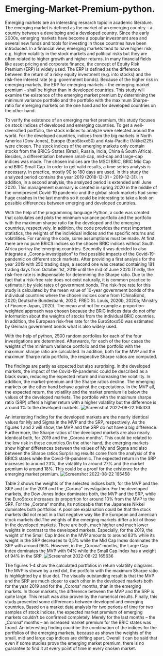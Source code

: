 # Emerging-Market-Premium-python.
Emerging markets are an interesting research topic in academic literature. The emerging market is defined as the market of an emerging country – a country between a developing and a developed country. Since the early 2000s, emerging markets have become a popular investment area and several new funds and tools for investing in those countries have been introduced. In a financial view, emerging markets tend to have higher risk, e.g. higher volatility in the stock markets and political risks but they are often related to higher growth and higher returns. In many financial fields like asset pricing and corporate finance, the concept of Equity Risk Premium (ERP) is widely used. The ERP is defined as the difference between the return of a risky equity investment (e.g. into stocks) and the risk-free interest rate (e.g. government bonds). Because of the higher risk in emerging markets, the ERP for emerging markets – the emerging market premium – shall be higher than in developed countries. This study will examine the existence of the emerging market premium by determining the minimum variance portfolio and the portfolio with the maximum Sharpe-ratio for emerging markets on the one hand and for developed countries on the other hand.

To verify the existence of an emerging market premium, this study focuses on stock indices of developed and emerging countries. To get a well-diversified portfolio, the stock indices to analyze were selected around the world. For the developed countries, indices from the big markets in North America (Dow Jones), Europe (EuroStoxx50) and Asia-Pacific (Nikkei225) were chosen. The stock indices of the emerging markets only contain stocks from the BRICS-States (Brazil, Russia, India, China & South Africa). Besides, a differentiation between small-cap, mid-cap and large-cap indices was made. The chosen indices are the MSCI BRIC, BRIC Mid Cap and BRIC Small Cap. In order to get valid results, a time series analysis is necessary. In practice, mostly 90 to 180 days are used. In this study the analyzed period contains the year 2019 (2018-12-31 – 2019-12-31). In addition, in a second analysis, the analyzed period is extended until June 2020. This management summary is created in spring 2020 in the middle of the omnipresent Covid-19 pandemic and the global stock markets had some huge crashes in the last months so it could be interesting to take a look on possible differences between emerging and developed countries.

With the help of the programming language Python, a code was created that calculates and plots the minimum variance portfolio and the portfolio with the maximum sharpe ratio for the developed and the emerging countries, respectively. In addition, the code provides the most important statistics, the weights of the individual indices and the specific returns and volatilities. For running the code, some assumptions must be made. At first, there are no pure BRICS indices so the chosen BRIC indices without South Africa portray the emerging countries. Secondly it was decided to also integrate a „Corona-investigation“ to find possible impacts of the Covid-19-pandemic on different stock markets. After providing a first analysis for the year 2019 with 250 trading days, a second one was created containing 181 trading days from October 1st, 2019 until the mid of June 2020.Thirdly, the risk-free rate is indispensable for determining the Sharpe ratio. Due to the fact that a risk-free rate does not exist naturally, it is common practice to estimate it by yield rates of government bonds. The risk-free rate for this study is calculated by the mean value of 10-year government bonds of the individual countries where the chosen indices come from (ChinaBond, 2020; Deutsche Bundesbank, 2020; FRED St. Louis, 2020b, 2020a; Ministry of Finance Japan, 2020). The mean and not for example a proportion-weighted approach was chosen because the BRIC indices data do not offer information about the weights of stocks from the individual BRIC countries. In addition, the European risk-free rate for the EuroStoxx50 was estimated by German government bonds what is also widely used.

With the help of python, 2500 random portfolios for each of the four investigations are determined. Afterwards, for each of the four cases the weights of the minimum variance portfolio and the portfolio with the maximum sharpe ratio are calculated. In addition, both for the MVP and the maximum Sharpe ratio portfolio, the respective Sharpe ratios are computed.

The findings are partly as expected but also surprising. In the developed markets, the impact of the Covid-19-pandemic could be described as a black swan, reducing the expected return and increasing the volatility. In addition, the market-premium and the Sharpe ratios decline. The emerging markets on the other hand behave against the expectations. In the MVP all, the expected return, the volatility and the market premium lie below the values of the developed markets. The portfolio with the maximum sharpe ratio (SRP) offers a higher return with a higher volatility but the difference is around 1% to the developed markets.
![Screenshot 2022-08-22 165333](https://user-images.githubusercontent.com/74620016/186364098-a959ab3b-61ac-43f0-a868-4800de02f6d5.png)

An interesting finding for the developed markets are the nearly identical values for My and Sigma in the MVP and the SRP, respectively. As the figures 1 and 2 will show, the MVP and the SRP do not have a big difference. Furthermore, the Sharpe ratios of the developed markets are also nearly identical both, for 2019 and the „Corona months“. This could be related to the low risk in these countries.On the other hand, the emerging markets show higher differences between the values of My and Sigma and also between the Sharpe ratios Surprising results come from the analysis of the BRICS states while the Covid-19-pandemic. The expected return in the SRP increases to around 23%, the volatility to around 27% and the market premium to around 18%. This could be a proof for the existence for the emerging market premium.
![Screenshot 2022-08-22 165458](https://user-images.githubusercontent.com/74620016/186364183-4decd93c-9157-414e-8c40-04c5757842a3.png)

Table 2 shows the weights of the selected indices both, for the MVP and the SRP and for the 2019 and the „Corona“ investigation. For the developed markets, the Dow Jones Index dominates both, the MVP and the SRP, while the EuroStoxx increases its proportion for around 10% from the MVP to the SRP. For the „Corona“ months, its noticeable that the Japanese Nikkei dominates both portfolios. A possible explanation could be that the stock markets did not react in a that negative way like the European and american stock markets did.The weights of the emerging markets differ a lot of those in the developed markets. There are both, much higher and much lower weights in contrast to the developed markets. Especially, for the 2019, the weight of the Small Cap Index in the MVP amounts to around 83% while its weight in the SRP decreases to 0,5% while the Mid Cap Index dominates the SRP with around 96%. However, in the „Corona“ months, the Large Cap Index dominates the MVP with 94% while the Small Cap Index has a weight of 94% in the SRP.
![Screenshot 2022-08-22 165636](https://user-images.githubusercontent.com/74620016/186364252-c155c54e-6db1-40df-aadd-3d27072eaaea.png)

The figures 1-4 show the calculated portfolios in return volatility diagrams. The MVP is shown by a red dot, the portfolio with the maximum Sharpe ratio is highlighted by a blue dot. The visually outstanding result is that the MVP and the SRP are much closer to each other in the developed markets both for the year 2019 and for the „Corona“ months, than in the emerging markets. In those markets, the difference between the MVP and the SRP is quite large. This result was also proven by the numerical results. Finally, this study presented some differences between developed and emerging countries. Based on a market data analysis for two periods of time for two samples of stock indices, the expected market premium of emerging markets couldn’t be confirmed completely. Merely for the last months – the „Corona“ months – an increased market premium for the BRIC states was found. An interesting finding could be the combination of the indices for the portfolios of the emerging markets, because as shown the weights of the small, mid and large cap indices are drifting apart. Overall it can be said that even if some studies prove the emerging market premium, there is no guarantee to find it at every point of time in every chosen market.
